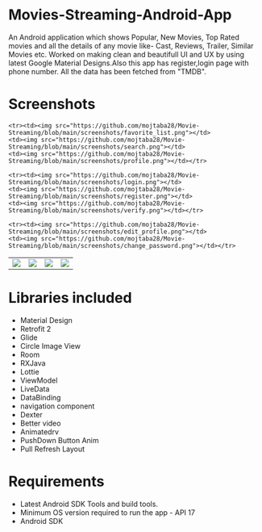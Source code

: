 # Movies-Streaming-Android-App
An Android application which shows Popular, New Movies, Top Rated movies and all the details of any movie like- Cast, Reviews, Trailer, Similar Movies etc. Worked on making clean and beautifull UI and UX by using latest Google Material Designs.Also this app has register,login page with phone number. All the data has been fetched from "TMDB".

# Screenshots
<table>
	<tr><td><img src="https://github.com/mojtaba28/Movie-Streaming/blob/main/screenshots/home.png"></td>
	<td><img src="https://github.com/mojtaba28/Movie-Streaming/blob/main/screenshots/movie_detail.png"></td>
	<td><img src="https://github.com/mojtaba28/Movie-Streaming/blob/main/screenshots/category.png"></td>
	<td><img src="https://github.com/mojtaba28/Movie-Streaming/blob/main/screenshots/action.png"></td></tr>

	<tr><td><img src="https://github.com/mojtaba28/Movie-Streaming/blob/main/screenshots/favorite_list.png"></td>
	<td><img src="https://github.com/mojtaba28/Movie-Streaming/blob/main/screenshots/search.png"></td>
	<td><img src="https://github.com/mojtaba28/Movie-Streaming/blob/main/screenshots/profile.png"></td></tr>

	<tr><td><img src="https://github.com/mojtaba28/Movie-Streaming/blob/main/screenshots/login.png"></td>
	<td><img src="https://github.com/mojtaba28/Movie-Streaming/blob/main/screenshots/register.png"></td>
	<td><img src="https://github.com/mojtaba28/Movie-Streaming/blob/main/screenshots/verify.png"></td></tr>

	<tr><td><img src="https://github.com/mojtaba28/Movie-Streaming/blob/main/screenshots/edit_profile.png"></td>
	<td><img src="https://github.com/mojtaba28/Movie-Streaming/blob/main/screenshots/change_password.png"></td></tr>
</table>

# Libraries included
<ul>
	<li>Material Design</li>
	<li>Retrofit 2</li>
	<li>Glide </li>
	<li>Circle Image View</li>
	<li>Room</li>
	<li>RXJava</li>
	<li>Lottie</li>
	<li>ViewModel</li>
	<li>LiveData</li>
	<li>DataBinding</li>
	<li>navigation component</li>
	<li>Dexter</li>
	<li>Better video</li>
	<li>Animatedrv</li>
	<li>PushDown Button Anim</li>
	<li>Pull Refresh Layout</li>
	
	
</ul>

# Requirements
<ul>
	<li>Latest Android SDK Tools and build tools.</li>
	<li>Minimum OS version required to run the app - API 17 </l>
	<li>Android SDK</li>
</ul>
